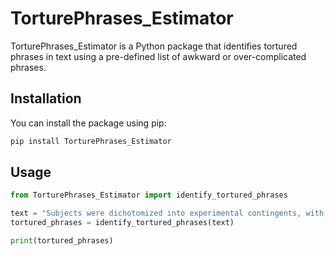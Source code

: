 # TorturePhrases_Estimator

TorturePhrases_Estimator is a Python package that identifies tortured phrases in text using a pre-defined list of awkward or over-complicated phrases.

## Installation

You can install the package using pip:

```bash
pip install TorturePhrases_Estimator
```

## Usage

```python
from TorturePhrases_Estimator import identify_tortured_phrases

text = "Subjects were dichotomized into experimental contingents, with one contingent being administered the active pharmaceutical ingredient and the other contingent receiving a pharmacologically inert substance."
tortured_phrases = identify_tortured_phrases(text)

print(tortured_phrases)
```
